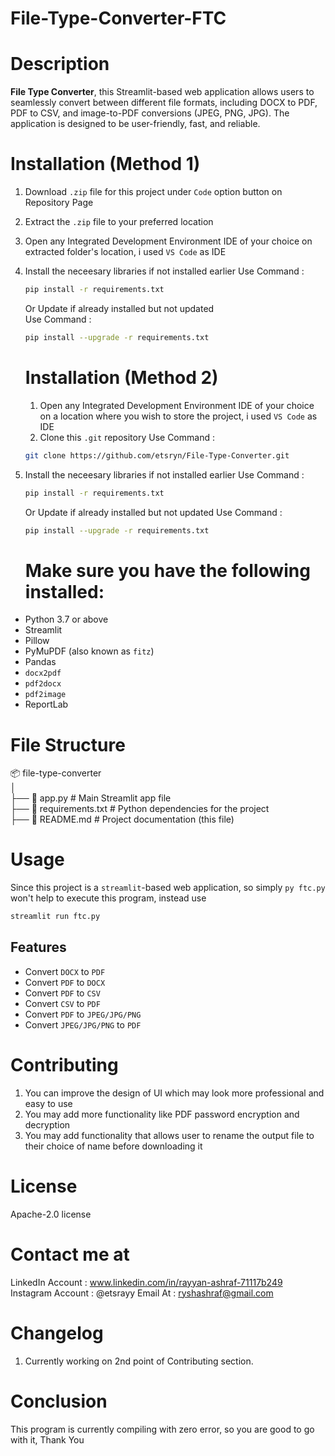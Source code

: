 # File-Type-Converter-FTC

# Description
**File Type Converter**, this Streamlit-based web application allows users to seamlessly convert between different file formats, including DOCX to PDF, PDF to CSV, and image-to-PDF conversions (JPEG, PNG, JPG). The application is designed to be user-friendly, fast, and reliable.

# Installation (Method 1)
1. Download `.zip` file for this project under `Code` option button on Repository Page
2. Extract the `.zip` file to your preferred location
3. Open any Integrated Development Environment IDE of your choice on extracted folder's location, i used `VS Code` as IDE
4. Install the neceesary libraries if not installed earlier
   Use Command :
   ```bash
   pip install -r requirements.txt
   ```

   Or Update if already installed but not updated <br />
   Use Command :
   ```bash
   pip install --upgrade -r requirements.txt
   ```
   # Installation (Method 2)
   1. Open any Integrated Development Environment IDE of your choice on a location where you wish to store the project, i used `VS Code` as IDE
   2. Clone this `.git` repository
   Use Command :
   ```bash
   git clone https://github.com/etsryn/File-Type-Converter.git
   ```
3. Install the neceesary libraries if not installed earlier
   Use Command :
   ```bash
   pip install -r requirements.txt
   ```

   Or Update if already installed but not updated
   Use Command :
   ```bash
   pip install --upgrade -r requirements.txt
   ```
   # Make sure you have the following installed:

- Python 3.7 or above
- Streamlit
- Pillow
- PyMuPDF (also known as `fitz`)
- Pandas
- `docx2pdf`
- `pdf2docx`
- `pdf2image`
- ReportLab

# File Structure
📦 file-type-converter<br />
│<br />
├── 📜 app.py                 # Main Streamlit app file<br />
├── 📜 requirements.txt        # Python dependencies for the project<br />
├── 📜 README.md               # Project documentation (this file)<br />

# Usage
Since this project is a `streamlit`-based web application, so simply `py ftc.py` won't help to execute this program, instead use
   ```bash
   streamlit run ftc.py
```
## Features

- Convert `DOCX` to `PDF`
- Convert `PDF` to `DOCX`
- Convert `PDF` to `CSV`
- Convert `CSV` to `PDF`
- Convert `PDF` to `JPEG/JPG/PNG`
- Convert `JPEG/JPG/PNG` to `PDF`

# Contributing
1. You can improve the design of UI which may look more professional and easy to use
2. You may add more functionality like PDF password encryption and decryption
3. You may add functionality that allows user to rename the output file to their choice of name before downloading it

# License
Apache-2.0 license

# Contact me at

LinkedIn Account : www.linkedin.com/in/rayyan-ashraf-71117b249
Instagram Account : @etsrayy
Email At : ryshashraf@gmail.com

# Changelog
1. Currently working on 2nd point of Contributing section.

# Conclusion
This program is currently compiling with zero error, so you are good to go with it, Thank You
